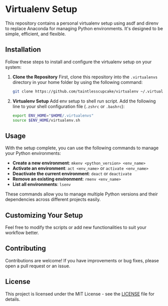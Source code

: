 # Virtualenv Setup

This repository contains a personal virtualenv setup using asdf and direnv to replace Anaconda for managing Python environments. It's designed to be simple, efficient, and flexible.

## Installation

Follow these steps to install and configure the virtualenv setup on your system:

1. **Clone the Repository**
   First, clone this repository into the `.virtualenvs` directory in your home folder by using the following command:
   ```bash
   git clone https://github.com/taintlesscupcake/virtualenv ~/.virtualenvs
   ```

2. **Virtualenv Setup**
   Add env setup to shell run script. Add the following line to your shell configuration file (`.zshrc` or `.bashrc`):
   ```bash
   export ENV_HOME="$HOME/.virtualenvs"
   source $ENV_HOME/virtualenv.sh
   ```


## Usage

With the setup complete, you can use the following commands to manage your Python environments:

- **Create a new environment**: `mkenv <python_version> <env_name>`
- **Activate an environment**: `act <env_name>` or `activate <env_name>`
- **Deactivate the current environment**: `deact` or `deactivate`
- **Remove an existing environment**: `rmenv <env_name>`
- **List all environments**: `lsenv`

These commands allow you to manage multiple Python versions and their dependencies across different projects easily.

## Customizing Your Setup

Feel free to modify the scripts or add new functionalities to suit your workflow better.

## Contributing

Contributions are welcome! If you have improvements or bug fixes, please open a pull request or an issue.

## License

This project is licensed under the MIT License - see the [LICENSE](LICENSE) file for details.
